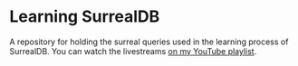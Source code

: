 # Learning SurrealDB

A repository for holding the surreal queries used in the learning process of SurrealDB. You can watch the livestreams [on my YouTube playlist](https://www.youtube.com/playlist?list=PL5AVzKSngnt_xPGNuYdrbB7NZtJbQ046ai).